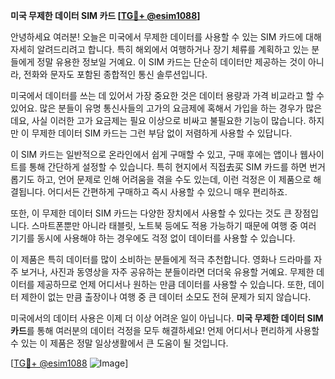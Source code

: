 **미국 무제한 데이터 SIM 카드 [[TG💪+ @esim1088](https://t.me/s/esim1088)]**

안녕하세요 여러분! 오늘은 미국에서 무제한 데이터를 사용할 수 있는 SIM 카드에 대해 자세히 알려드리려고 합니다. 특히 해외에서 여행하거나 장기 체류를 계획하고 있는 분들에게 정말 유용한 정보일 거예요. 이 SIM 카드는 단순히 데이터만 제공하는 것이 아니라, 전화와 문자도 포함된 종합적인 통신 솔루션입니다.

미국에서 데이터를 쓰는 데 있어서 가장 중요한 것은 데이터 용량과 가격 비교라고 할 수 있어요. 많은 분들이 유명 통신사들의 고가의 요금제에 혹해서 가입을 하는 경우가 많은데요, 사실 이러한 고가 요금제는 필요 이상으로 비싸고 불필요한 기능이 많습니다. 하지만 이 무제한 데이터 SIM 카드는 그런 부담 없이 저렴하게 사용할 수 있답니다.

이 SIM 카드는 일반적으로 온라인에서 쉽게 구매할 수 있고, 구매 후에는 앱이나 웹사이트를 통해 간단하게 설정할 수 있습니다. 특히 현지에서 직접去买 SIM 카드를 하면 번거롭기도 하고, 언어 문제로 인해 어려움을 겪을 수도 있는데, 이런 걱정은 이 제품으로 해결됩니다. 어디서든 간편하게 구매하고 즉시 사용할 수 있으니 매우 편리하죠.

또한, 이 무제한 데이터 SIM 카드는 다양한 장치에서 사용할 수 있다는 것도 큰 장점입니다. 스마트폰뿐만 아니라 태블릿, 노트북 등에도 적용 가능하기 때문에 여행 중 여러 기기를 동시에 사용해야 하는 경우에도 걱정 없이 데이터를 사용할 수 있습니다.

이 제품은 특히 데이터를 많이 소비하는 분들에게 적극 추천합니다. 영화나 드라마를 자주 보거나, 사진과 동영상을 자주 공유하는 분들이라면 더더욱 유용할 거예요. 무제한 데이터를 제공하므로 언제 어디서나 원하는 만큼 데이터를 사용할 수 있습니다. 또한, 데이터 제한이 없는 만큼 출장이나 여행 중 큰 데이터 소모도 전혀 문제가 되지 않습니다.

미국에서의 데이터 사용은 이제 더 이상 어려운 일이 아닙니다. **미국 무제한 데이터 SIM 카드**를 통해 여러분의 데이터 걱정을 모두 해결하세요! 언제 어디서나 편리하게 사용할 수 있는 이 제품은 정말 일상생활에서 큰 도움이 될 것입니다.

[[TG💪+ @esim1088](https://t.me/s/esim1088) ![Image](https://i.postimg.cc/Y0z9fWf4/image.png)]
